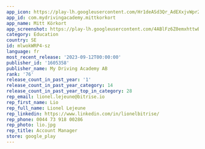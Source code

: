 ```yaml
---
app_icon: https://play-lh.googleusercontent.com/Hr1deASd3Qr_AdEXxjvWpr2CUSb0N5OBqzOViARdNnCVL6hay914RIwz_uY5D_Q4WWU
app_id: com.mydrivingacademy.mittkorkort
app_name: Mitt Körkort
app_screenshot: https://play-lh.googleusercontent.com/4ABlFz6Z0emxhttwB9v_Wy7cnj8gls3UQZAEYcQokjbsP2pYSptlwG-TS2Fyl7nExQ
category: Education
country: SE
id: mlwokWRP4-sz
language: fr
most_recent_release: '2023-09-12T00:00:00'
publisher_id: '1605358'
publisher_name: My Driving Academy AB
rank: '76'
release_count_in_past_year: '1'
release_count_in_past_year_category: 14
release_count_in_past_year_top_in_category: 28
rep_email: lionel.lejeune@bitrise.io
rep_first_name: Lio
rep_full_name: Lionel Lejeune
rep_linkedin: https://www.linkedin.com/in/lionelbitrise/
rep_phone: 0044 73 918 00286
rep_photo: lio.jpg
rep_title: Account Manager
store: google_play
---
```

